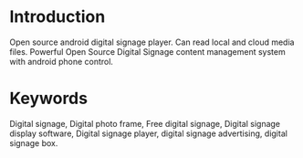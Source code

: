# Introduction
Open source android digital signage player. Can read local and cloud media files. Powerful Open Source Digital Signage content management system with android phone control.

# Keywords
Digital signage, Digital photo frame, Free digital signage, Digital signage display software, Digital signage player, digital signage advertising, digital signage box.
